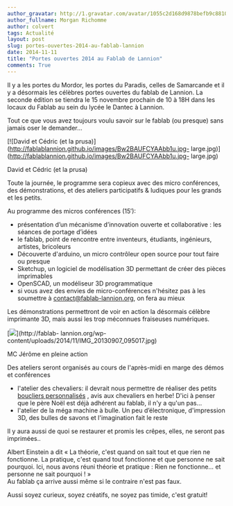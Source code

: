 ```yaml
---
author_gravatar: http://1.gravatar.com/avatar/1055c2d168d9878befb9c8810eda96dc?s=96&d=mm&r=g
author_fullname: Morgan Richomme
author: colvert
tags: Actualité
layout: post
slug: portes-ouvertes-2014-au-fablab-lannion
date: 2014-11-11
title: "Portes ouvertes 2014 au Fablab de Lannion"
comments: True
---
```

Il y a les portes du Mordor, les portes du Paradis, celles de Samarcande et il
y a désormais les célèbres portes ouvertes du fablab de Lannion. La seconde
édition se tiendra le 15 novembre prochain de 10 à 18H dans les locaux du
Fablab au sein du lycée le Dantec à Lannion.

Tout ce que vous avez toujours voulu savoir sur le fablab (ou presque) sans
jamais oser le demander…

[![David et Cédric \(et la
prusa\)](http://fablablannion.github.io/images/Bw2BAUFCYAAbb1u.jpg-
large.jpg)](http://fablablannion.github.io/images/Bw2BAUFCYAAbb1u.jpg-
large.jpg)

David et Cédric (et la prusa)



Toute la journée, le programme sera copieux avec des micro conférences, des
démonstrations, et des ateliers participatifs &amp; ludiques pour les grands
et les petits.

Au programme des micros conférences (15′):

  * présentation d’un mécanisme d’innovation ouverte et collaborative : les séances de portage d’idées
  * le fablab, point de rencontre entre inventeurs, étudiants, ingénieurs, artistes, bricoleurs
  * Découverte d'arduino, un micro contrôleur open source pour tout faire ou presque
  * Sketchup, un logiciel de modélisation 3D permettant de créer des pièces imprimables
  * OpenSCAD, un modéliseur 3D programmatique
  * si vous avez des envies de micro-conférences n'hésitez pas à les soumettre à contact@fablab-lannion.org, on fera au mieux

Les démonstrations permettront de voir en action la désormais célèbre
imprimante 3D, mais aussi les trop méconnues fraiseuses numériques.

[![](http://fablablannion.github.io/images/IMG_20130907_095017-1024x768.jpg)](http://fablab-
lannion.org/wp-content/uploads/2014/11/IMG_20130907_095017.jpg)

MC Jérôme en pleine action

Des ateliers seront organisés au cours de l'après-midi en marge des démos et
conférences

  * l'atelier des chevaliers: il devrait nous permettre de réaliser des petits [boucliers personnalisés](http://fablab-lannion.org/wiki/index.php?title=FaisTonGCode) , avis aux chevaliers en herbe! D'ici à penser que le père Noël est déjà adhérent au fablab, il n'y a qu'un pas…
  * l'atelier de la méga machine à bulle. Un peu d’électronique, d'impression 3D, des bulles de savons et l'imagination fait le reste

Il y aura aussi de quoi se restaurer et promis les crêpes, elles, ne seront
pas imprimées..

Albert Einstein a dit « La théorie, c'est quand on sait tout et que rien ne
fonctionne. La pratique, c'est quand tout fonctionne et que personne ne sait
pourquoi. Ici, nous avons réuni théorie et pratique : Rien ne fonctionne… et
personne ne sait pourquoi ! »  
Au fablab ça arrive aussi même si le contraire n'est pas faux.

Aussi soyez curieux, soyez créatifs, ne soyez pas timide, c'est gratuit!


